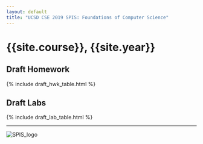 ```yaml
---
layout: default
title: "UCSD CSE 2019 SPIS: Foundations of Computer Science"
---
```


# {{site.course}}, {{site.year}}

<div data-role="collapsible" data-collapsed="false" >
<h2 id="homework">Draft Homework</h2>
{% include draft_hwk_table.html %}
</div>

<div data-role="collapsible" data-collapsed="false" >
<h2 id="labs">Draft Labs</h2>
{% include draft_lab_table.html %}
</div>




----

![SPIS_logo](images/SPIS_logo.jpg)
